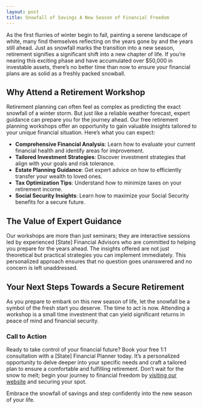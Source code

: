 ```yaml
---
layout: post
title: Snowfall of Savings A New Season of Financial Freedom
---
```



As the first flurries of winter begin to fall, painting a serene landscape of white, many find themselves reflecting on the years gone by and the years still ahead. Just as snowfall marks the transition into a new season, retirement signifies a significant shift into a new chapter of life. If you’re nearing this exciting phase and have accumulated over $50,000 in investable assets, there’s no better time than now to ensure your financial plans are as solid as a freshly packed snowball.

## Why Attend a Retirement Workshop

Retirement planning can often feel as complex as predicting the exact snowfall of a winter storm. But just like a reliable weather forecast, expert guidance can prepare you for the journey ahead. Our free retirement planning workshops offer an opportunity to gain valuable insights tailored to your unique financial situation. Here’s what you can expect:

- **Comprehensive Financial Analysis**: Learn how to evaluate your current financial health and identify areas for improvement.
- **Tailored Investment Strategies**: Discover investment strategies that align with your goals and risk tolerance.
- **Estate Planning Guidance**: Get expert advice on how to efficiently transfer your wealth to loved ones.
- **Tax Optimization Tips**: Understand how to minimize taxes on your retirement income.
- **Social Security Insights**: Learn how to maximize your Social Security benefits for a secure future.

## The Value of Expert Guidance

Our workshops are more than just seminars; they are interactive sessions led by experienced [State] Financial Advisors who are committed to helping you prepare for the years ahead. The insights offered are not just theoretical but practical strategies you can implement immediately. This personalized approach ensures that no question goes unanswered and no concern is left unaddressed.

## Your Next Steps Towards a Secure Retirement

As you prepare to embark on this new season of life, let the snowfall be a symbol of the fresh start you deserve. The time to act is now. Attending a workshop is a small time investment that can yield significant returns in peace of mind and financial security.

### Call to Action

Ready to take control of your financial future? Book your free 1:1 consultation with a [State] Financial Planner today. It’s a personalized opportunity to delve deeper into your specific needs and craft a tailored plan to ensure a comfortable and fulfilling retirement. Don’t wait for the snow to melt; begin your journey to financial freedom by [visiting our website](https://workshopsforretirement.com) and securing your spot.

Embrace the snowfall of savings and step confidently into the new season of your life.